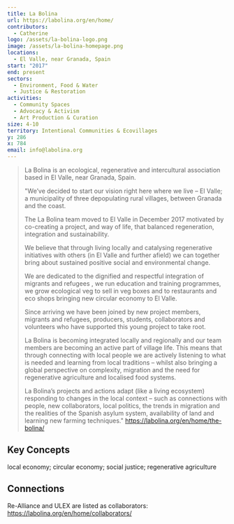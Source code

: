 ```yaml
---
title: La Bolina
url: https://labolina.org/en/home/
contributors:
  - Catherine
logo: /assets/la-bolina-logo.png
image: /assets/la-bolina-homepage.png
locations:
  - El Valle, near Granada, Spain
start: "2017"
end: present
sectors:
  - Environment, Food & Water
  - Justice & Restoration
activities:
  - Community Spaces
  - Advocacy & Activism
  - Art Production & Curation
size: 4-10
territory: Intentional Communities & Ecovillages
y: 286
x: 784
email: info@labolina.org
---
```

> La Bolina is an ecological, regenerative and intercultural association based in El Valle, near Granada, Spain.
> 
> "We’ve decided to start our vision right here where we live – El Valle; a municipality of three depopulating rural villages, between Granada and the coast. 
> 
> The La Bolina team moved to El Valle in December 2017 motivated by co-creating a project, and way of life, that balanced regeneration, integration and sustainability. 
> 
> We believe that through living locally and catalysing regenerative initiatives with others (in El Valle and further afield) we can together bring about sustained positive social and environmental change.
> 
> We are dedicated to the dignified and respectful integration of migrants and refugees , we run education and training programmes, we grow ecological veg to sell in veg boxes and to restaurants and eco shops bringing new circular economy to El Valle. 
> 
> Since arriving we have been joined by new project members, migrants and refugees, producers, students, collaborators and volunteers who have supported this young project to take root.
> 
> La Bolina is becoming integrated locally and regionally and our team members are becoming an active part of village life. This means that through connecting with local people we are actively listening to what is needed and learning from local traditions – whilst also bringing a global perspective on complexity, migration and the need for regenerative agriculture and localised food systems.
> 
> La Bolina’s projects and actions adapt (like a living ecosystem) responding to changes in the local context – such as connections with people, new collaborators, local politics, the trends in migration and the realities of the Spanish asylum system, availability of land and learning new farming techniques."
> https://labolina.org/en/home/the-bolina/ 

## Key Concepts

local economy; circular economy; social justice; regenerative agriculture

## Connections

Re-Alliance and ULEX are listed as collaborators: https://labolina.org/en/home/collaborators/
